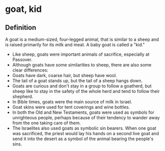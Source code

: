 # goat, kid

## Definition

A goat is a medium-sized, four-legged animal, that is similar to a sheep and is raised primarily for its milk and meat. A baby goat is called a "kid."

* Like sheep, goats were important animals of sacrifice, especially at Passover.
* Although goats have some similarities to sheep, there are also some clear differences:
* Goats have dark, coarse hair, but sheep have wool.
* The tail of a goat stands up, but the tail of a sheep hangs down.
* Goats are curious and don't stay in a group to follow a goatherd, but sheep like to stay in the safety of the whole herd and tend to follow their shepherd.
* In Bible times, goats were the main source of milk in Israel.
* Goat skins were used for tent coverings and wine bottles.
* In both the Old and New Testaments, goats were used as symbols for unrighteous people, perhaps because of their tendency to wander away from the one taking care of them.
* The Israelites also used goats as symbolic sin bearers. When one goat was sacrificed, the priest would lay his hands on a second live goat and send it into the desert as a symbol of the animal bearing the people's sins.